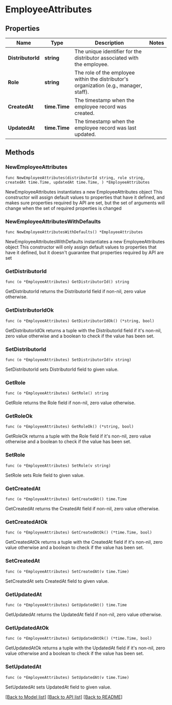# EmployeeAttributes

## Properties

Name | Type | Description | Notes
------------ | ------------- | ------------- | -------------
**DistributorId** | **string** | The unique identifier for the distributor associated with the employee. | 
**Role** | **string** | The role of the employee within the distributor&#39;s organization (e.g., manager, staff). | 
**CreatedAt** | **time.Time** | The timestamp when the employee record was created. | 
**UpdatedAt** | **time.Time** | The timestamp when the employee record was last updated. | 

## Methods

### NewEmployeeAttributes

`func NewEmployeeAttributes(distributorId string, role string, createdAt time.Time, updatedAt time.Time, ) *EmployeeAttributes`

NewEmployeeAttributes instantiates a new EmployeeAttributes object
This constructor will assign default values to properties that have it defined,
and makes sure properties required by API are set, but the set of arguments
will change when the set of required properties is changed

### NewEmployeeAttributesWithDefaults

`func NewEmployeeAttributesWithDefaults() *EmployeeAttributes`

NewEmployeeAttributesWithDefaults instantiates a new EmployeeAttributes object
This constructor will only assign default values to properties that have it defined,
but it doesn't guarantee that properties required by API are set

### GetDistributorId

`func (o *EmployeeAttributes) GetDistributorId() string`

GetDistributorId returns the DistributorId field if non-nil, zero value otherwise.

### GetDistributorIdOk

`func (o *EmployeeAttributes) GetDistributorIdOk() (*string, bool)`

GetDistributorIdOk returns a tuple with the DistributorId field if it's non-nil, zero value otherwise
and a boolean to check if the value has been set.

### SetDistributorId

`func (o *EmployeeAttributes) SetDistributorId(v string)`

SetDistributorId sets DistributorId field to given value.


### GetRole

`func (o *EmployeeAttributes) GetRole() string`

GetRole returns the Role field if non-nil, zero value otherwise.

### GetRoleOk

`func (o *EmployeeAttributes) GetRoleOk() (*string, bool)`

GetRoleOk returns a tuple with the Role field if it's non-nil, zero value otherwise
and a boolean to check if the value has been set.

### SetRole

`func (o *EmployeeAttributes) SetRole(v string)`

SetRole sets Role field to given value.


### GetCreatedAt

`func (o *EmployeeAttributes) GetCreatedAt() time.Time`

GetCreatedAt returns the CreatedAt field if non-nil, zero value otherwise.

### GetCreatedAtOk

`func (o *EmployeeAttributes) GetCreatedAtOk() (*time.Time, bool)`

GetCreatedAtOk returns a tuple with the CreatedAt field if it's non-nil, zero value otherwise
and a boolean to check if the value has been set.

### SetCreatedAt

`func (o *EmployeeAttributes) SetCreatedAt(v time.Time)`

SetCreatedAt sets CreatedAt field to given value.


### GetUpdatedAt

`func (o *EmployeeAttributes) GetUpdatedAt() time.Time`

GetUpdatedAt returns the UpdatedAt field if non-nil, zero value otherwise.

### GetUpdatedAtOk

`func (o *EmployeeAttributes) GetUpdatedAtOk() (*time.Time, bool)`

GetUpdatedAtOk returns a tuple with the UpdatedAt field if it's non-nil, zero value otherwise
and a boolean to check if the value has been set.

### SetUpdatedAt

`func (o *EmployeeAttributes) SetUpdatedAt(v time.Time)`

SetUpdatedAt sets UpdatedAt field to given value.



[[Back to Model list]](../README.md#documentation-for-models) [[Back to API list]](../README.md#documentation-for-api-endpoints) [[Back to README]](../README.md)


